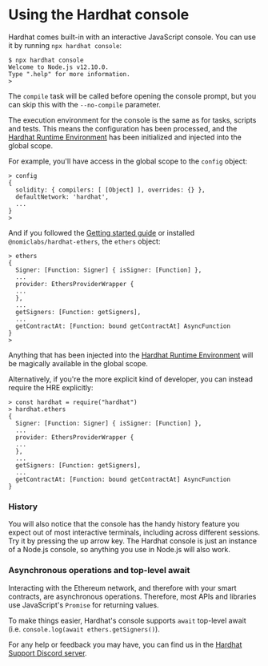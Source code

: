 # Using the Hardhat console

Hardhat comes built-in with an interactive JavaScript console. You can use it by running `npx hardhat console`:

```
$ npx hardhat console
Welcome to Node.js v12.10.0.
Type ".help" for more information.
>
```

The `compile` task will be called before opening the console prompt, but you can skip this with the `--no-compile` parameter.

The execution environment for the console is the same as for tasks, scripts and tests. This means the configuration has been processed, and the [Hardhat Runtime Environment] has been initialized and injected into the global scope.

For example, you'll have access in the global scope to the `config` object:

```
> config
{
  solidity: { compilers: [ [Object] ], overrides: {} },
  defaultNetwork: 'hardhat',
  ...
}
>
```

And if you followed the [Getting started guide](../getting-started) or installed `@nomiclabs/hardhat-ethers`, the `ethers` object:

```
> ethers
{
  Signer: [Function: Signer] { isSigner: [Function] },
  ...
  provider: EthersProviderWrapper {
  ...
  },
  ...
  getSigners: [Function: getSigners],
  ...
  getContractAt: [Function: bound getContractAt] AsyncFunction
}
>
```

Anything that has been injected into the [Hardhat Runtime Environment] will be magically available in the global scope.

Alternatively, if you're the more explicit kind of developer, you can instead require the HRE explicitly:

```
> const hardhat = require("hardhat")
> hardhat.ethers
{
  Signer: [Function: Signer] { isSigner: [Function] },
  ...
  provider: EthersProviderWrapper {
  ...
  },
  ...
  getSigners: [Function: getSigners],
  ...
  getContractAt: [Function: bound getContractAt] AsyncFunction
}
```

### History

You will also notice that the console has the handy history feature you expect out of most interactive terminals, including across different sessions. Try it by pressing the up arrow key. The Hardhat console is just an instance of a Node.js console, so anything you use in Node.js will also work.

### Asynchronous operations and top-level await

Interacting with the Ethereum network, and therefore with your smart contracts, are asynchronous operations. Therefore, most APIs and libraries use JavaScript's `Promise` for returning values.

To make things easier, Hardhat's console supports `await` top-level await (i.e. `console.log(await ethers.getSigners()`).

For any help or feedback you may have, you can find us in the [Hardhat Support Discord server](/discord).

[hardhat runtime environment]: ../advanced/hardhat-runtime-environment.md
